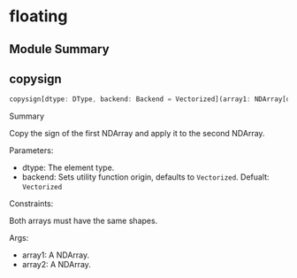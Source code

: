 



# floating

##  Module Summary
  

## copysign


```rust
copysign[dtype: DType, backend: Backend = Vectorized](array1: NDArray[dtype], array2: NDArray[dtype]) -> NDArray[dtype]
```  
Summary  
  
Copy the sign of the first NDArray and apply it to the second NDArray.  
  
Parameters:  

- dtype: The element type.
- backend: Sets utility function origin, defaults to `Vectorized`. Defualt: `Vectorized`
  
Constraints:

Both arrays must have the same shapes.  
  
Args:  

- array1: A NDArray.
- array2: A NDArray.
